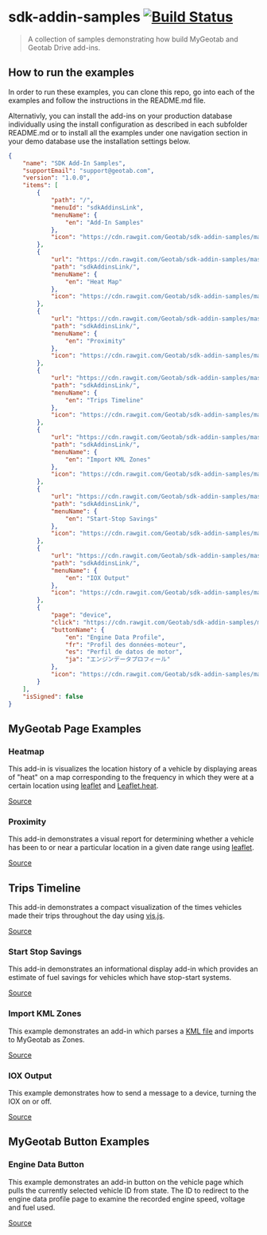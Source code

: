 # sdk-addin-samples [![Build Status](https://travis-ci.org/Geotab/sdk-addin-samples.svg?branch=master)](https://travis-ci.org/Geotab/sdk-addin-samples)

> A collection of samples demonstrating how build MyGeotab and Geotab Drive add-ins.

## How to run the examples

In order to run these examples, you can clone this repo, go into each of the examples and follow the instructions in the README.md file.

Alternativly, you can install the add-ins on your production database individually using the install configuration as described in each subfolder README.md or to install all the examples under one navigation section in your demo database use the installation settings below.

```json
{
    "name": "SDK Add-In Samples",
    "supportEmail": "support@geotab.com",
    "version": "1.0.0",
    "items": [
        {
            "path": "/",
            "menuId": "sdkAddinsLink",
            "menuName": {
                "en": "Add-In Samples"
            },
            "icon": "https://cdn.rawgit.com/Geotab/sdk-addin-samples/master/icon.svg"
        },
        {
            "url": "https://cdn.rawgit.com/Geotab/sdk-addin-samples/master/addin-heatmap/dist/heatmap.html",
            "path": "sdkAddinsLink/",
            "menuName": {
                "en": "Heat Map"
            },
            "icon": "https://cdn.rawgit.com/Geotab/sdk-addin-samples/master/addin-heatmap/dist/images/icon.svg"
        },
        {
            "url": "https://cdn.rawgit.com/Geotab/sdk-addin-samples/master/addin-proximity/dist/proximity.html",
            "path": "sdkAddinsLink/",
            "menuName": {
                "en": "Proximity"
            },
            "icon": "https://cdn.rawgit.com/Geotab/sdk-addin-samples/master/addin-proximity/dist/images/icon.svg"
        },
        {
            "url": "https://cdn.rawgit.com/Geotab/sdk-addin-samples/master/addin-trips-timeline/dist/tripsTimeline.html",
            "path": "sdkAddinsLink/",
            "menuName": {
                "en": "Trips Timeline"
            },
            "icon": "https://cdn.rawgit.com/Geotab/sdk-addin-samples/master/addin-trips-timeline/dist/images/icon.svg"
        },
        {
            "url": "https://cdn.rawgit.com/Geotab/sdk-addin-samples/master/addin-import-kml-zones/dist/importKmlZones.html",
            "path": "sdkAddinsLink/",
            "menuName": {
                "en": "Import KML Zones"
            },
            "icon": "https://cdn.rawgit.com/Geotab/sdk-addin-samples/master/addin-import-kml-zones/dist/images/icon.svg"
        },
        {
            "url": "https://cdn.rawgit.com/Geotab/sdk-addin-samples/master/addin-start-stop/dist/startStop.html",
            "path": "sdkAddinsLink/",
            "menuName": {
                "en": "Start-Stop Savings"
            },
            "icon": "https://cdn.rawgit.com/Geotab/sdk-addin-samples/master/addin-start-stop/dist/images/icon.svg"
        },
        {
            "url": "https://cdn.rawgit.com/Geotab/sdk-addin-samples/master/addin-iox-output/dist/ioxOutput.html",
            "path": "sdkAddinsLink/",
            "menuName": {
                "en": "IOX Output"
            },
            "icon": "https://cdn.rawgit.com/Geotab/sdk-addin-samples/master/addin-iox-output/dist/images/icon.svg"
        },
        {
            "page": "device",
            "click": "https://cdn.rawgit.com/Geotab/sdk-addin-samples/master/addin-engine-data-button/dist/scripts/engineDataButton.js",
            "buttonName": {
                "en": "Engine Data Profile",
                "fr": "Profil des données-moteur",
                "es": "Perfil de datos de motor",
                "ja": "エンジンデータプロフィール"
            },
            "icon": "https://cdn.rawgit.com/Geotab/sdk-addin-samples/master/addin-engine-data-button/dist/images/icon.svg"
        }
    ],
    "isSigned": false
}

```

## MyGeotab Page Examples

### Heatmap

This add-in is visualizes the location history of a vehicle by displaying areas of "heat" on a map corresponding to the frequency in which they were at a certain location using [leaflet](http://leafletjs.com/) and [Leaflet.heat](https://github.com/Leaflet/Leaflet.heat).

[Source](https://github.com/Geotab/sdk-addin-samples/tree/master/addin-heatmap)

### Proximity

This add-in demonstrates a visual report for determining whether a vehicle has been to or near a particular location in a given date range using [leaflet](http://leafletjs.com/).

[Source](https://github.com/Geotab/sdk-addin-samples/tree/master/addin-proximity)

## Trips Timeline

This add-in demonstrates a compact visualization of the times vehicles made their trips throughout the day using [vis.js](http://visjs.org/).

[Source](https://github.com/Geotab/sdk-addin-samples/tree/master/addin-trips-timeline)

### Start Stop Savings

This add-in demonstrates an informational display add-in which provides an estimate of fuel savings for vehicles which have stop-start systems.

[Source](https://github.com/Geotab/sdk-addin-samples/tree/master/addin-start-stop)

### Import KML Zones

This example demonstrates an add-in which parses a [KML file](https://developers.google.com/kml/documentation/) and imports to MyGeotab as Zones.

[Source](https://github.com/Geotab/sdk-addin-samples/tree/master/addin-import-kml-zones)

### IOX Output

This example demonstrates how to send a message to a device, turning the IOX on or off.

[Source](https://github.com/Geotab/sdk-addin-samples/tree/master/addin-iox-output)

## MyGeotab Button Examples

### Engine Data Button

This example demonstrates an add-in button on the vehicle page which pulls the currently selected vehicle ID from state. The ID to redirect to the engine data profile page to examine the recorded engine speed, voltage and fuel used.

[Source](https://github.com/Geotab/sdk-addin-samples/tree/master/addin-engine-data-button)
